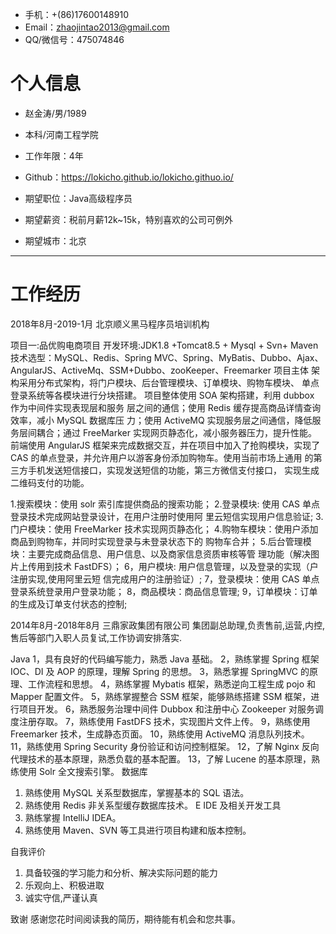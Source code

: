 - 手机：+(86)17600148910 
- Email：zhaojintao2013@gmail.com 
- QQ/微信号：475074846

# 个人信息

 - 赵金涛/男/1989 
 - 本科/河南工程学院 
 - 工作年限：4年
 - Github：https://lokicho.github.io/lokicho.githuo.io/

 - 期望职位：Java高级程序员
 - 期望薪资：税前月薪12k~15k，特别喜欢的公司可例外
 - 期望城市：北京

---

# 工作经历
2018年8月-2019-1月  北京顺义黑马程序员培训机构

项目一:品优购电商项目
开发环境:JDK1.8 +Tomcat8.5 + Mysql + Svn+ Maven
技术选型：MySQL、Redis、Spring MVC、Spring、MyBatis、Dubbo、Ajax、AngularJS、ActiveMq、SSM+Dubbo、zooKeeper、Freemarker
项目主体
架构采用分布式架构，将门户模块、后台管理模块、订单模块、购物车模块、
单点登录系统等各模块进行分块搭建。
项目整体使用 SOA 架构搭建，利用 dubbox 作为中间件实现表现层和服务
层之间的通信；使用 Redis 缓存提高商品详情查询效率，减小 MySQL 数据库压
力；使用 ActiveMQ 实现服务层之间通信，降低服务层间耦合；通过 FreeMarker
实现网页静态化，减小服务器压力，提升性能。
前端使用 AngularJS 框架来完成数据交互，并在项目中加入了抢购模块，实现了
CAS 的单点登录，并允许用户以游客身份添加购物车。使用当前市场上通用
的第三方手机发送短信接口，实现发送短信的功能，第三方微信支付接口，
实现生成二维码支付的功能。

1.搜索模块：使用 solr 索引库提供商品的搜索功能；
2.登录模块: 使用 CAS 单点登录技术完成网站登录设计，在用户注册时使用阿
里云短信实现用户信息验证;
3.门户模块：使用 FreeMarker 技术实现网页静态化；
4.购物车模块：使用户添加商品到购物车，并同时实现登录与未登录状态下的
购物车合并；
5.后台管理模块：主要完成商品信息、用户信息、以及商家信息资质审核等管
理功能（解决图片上传用到技术 FastDFS）；
6，用户模块: 用户信息管理，以及登录的实现（户注册实现,使用阿里云短
信完成用户的注册验证）;
7，登录模块：使用 CAS 单点登录系统登录用户登录功能；
8，商品模块：商品信息管理;
9，订单模块：订单的生成及订单支付状态的控制;




2014年8月-2018年8月 三鼎家政集团有限公司
集团副总助理,负责售前,运营,内控,售后等部门入职人员复试,工作协调安排落实.




Java
1，具有良好的代码编写能力，熟悉 Java 基础。
2，熟练掌握 Spring 框架 IOC、DI 及 AOP 的原理，理解 Spring 的思想。
3，熟悉掌握 SpringMVC 的原理、工作流程和思想。
4，熟练掌握 Mybatis 框架，熟悉逆向工程生成 pojo 和 Mapper 配置文件。
5，熟练掌握整合 SSM 框架，能够熟练搭建 SSM 框架，进行项目开发。
6，熟悉服务治理中间件 Dubbox 和注册中心 Zookeeper 对服务调度注册存取。
7，熟练使用 FastDFS 技术，实现图片文件上传。
9，熟练使用 Freemarker 技术，生成静态页面。
10，熟练使用 ActiveMQ 消息队列技术。
11，熟练使用 Spring Security 身份验证和访问控制框架。
12，了解 Nginx 反向代理技术的基本原理，熟悉负载的基本配置。
13，了解 Lucene 的基本原理，熟练使用 Solr 全文搜索引擎。
数据库
1. 熟练使用 MySQL 关系型数据库，掌握基本的 SQL 语法。
2. 熟练使用 Redis 非关系型缓存数据库技术。
E IDE  及相关开发工具
1. 熟练掌握 IntelliJ IDEA。
2. 熟练使用 Maven、SVN 等工具进行项目构建和版本控制。

自我评价
1. 具备较强的学习能力和分析、解决实际问题的能力
2. 乐观向上、积极进取
3. 诚实守信,严谨认真


致谢
感谢您花时间阅读我的简历，期待能有机会和您共事。
